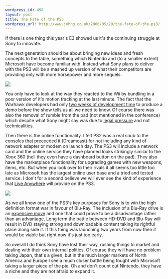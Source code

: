 ```yaml
---
wordpress_id: 498
layout: post
title: The Fate of the PS3
wordpress_url: http://www.johng.co.uk/2006/05/20/the-fate-of-the-ps3/
---
```

If there is one thing this year's E3 showed us it's the continuing struggle at Sony to innovate.

The next generation should be about bringing new ideas and fresh concepts to the table, something which Nintendo and (to a smaller extent) Microsoft have become familiar with. Instead what Sony plans to deliver with the PS3 will be a mashed up version of what their competitors are providing only with more horsepower and more sequels.

![](http://www.johng.co.uk/wp-content/uploads/2006/05/blurred-ps3-dualshake.jpg)

You only have to look at the way they reacted to the Wii by bundling in a poor version of it's motion tracking at the last minute. The fact that the Warhawk developers had only <a href="http://arstechnica.com/journals/thumbs.ars/2006/5/15/3963">two weeks of development time</a> to produce a demo before the show tells us all we need to know. Of course there was also the removal of rumble from the pad (not mentioned in the conference) which despite what Sony might say was due to <a href="http://biz.gamedaily.com/industry/feature/?id=12717">legal pressure</a> and not technicalities.

Then there is the online functionality. I felt PS2 was a real snub to the consoles that preceeded it (Dreamcast) for not including any kind of network adapter or modem on launch day. The PS3 will include a network card and the online service they have planned looks strikingly similar to the Xbox 360 (hell they even have a dashboard button on the pad). They also have the marketplace functionality for upgrading games with new weapons, items, etc. But when you look over to their rivals it all seems too little too late as Microsoft has the largest online user base and a tried and tested service. I don't for a second believe we will ever see the kind of experience that <a href="http://blogs.guardian.co.uk/games/archives/2006/05/10/microsoft_goes_live_anywhere.html">Live Anywhere</a> will provide on the PS3.

![](http://www.johng.co.uk/wp-content/uploads/2006/05/bluray.thumbnail.jpg)

As we all know one of the PS3's key purposes for Sony is to win the high definition format war in favour of Blu-Ray. The inclusion of a Blu-Ray drive is an <a href="http://uk.gamespot.com/e3/e3story.html?event=e32006&amp;sid=6149470">expensive move</a> and one that could prove to be a disadvantage rather than an advantage. Long term the battle between HD-DVD and Blu-Ray will result in DVD staying strong and downloadable content taking its rightful place along side it. If this thing was launching two years from now then it would be viable but right now it's just too early.

So overall I do think Sony have lost their way, rushing things to market and dealing with their own internal politics. Of course they will have no problem taking Japan, that's a given, but in the much larger markets of North America and Europe I see a much closer battle being fought with Microsoft taking a larger piece of the pie. Oh and don't count out Nintendo, they have a niche and they are not afraid to expand it.
